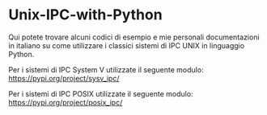 # Unix-IPC-with-Python

Qui potete trovare alcuni codici di esempio e mie personali documentazioni in italiano su come utilizzare i classici
sistemi di IPC UNIX in linguaggio Python.

Per i sistemi di IPC System V utilizzate il seguente modulo:
https://pypi.org/project/sysv_ipc/

Per i sistemi di IPC POSIX utilizzate il seguente modulo:
https://pypi.org/project/posix_ipc/

